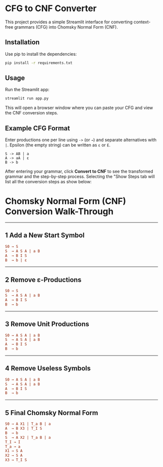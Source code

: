 # CFG to CNF Converter

This project provides a simple Streamlit interface for converting context-free grammars (CFG) into Chomsky Normal Form (CNF).

## Installation

Use pip to install the dependencies:

```bash
pip install -r requirements.txt
```

## Usage

Run the Streamlit app:

```bash
streamlit run app.py
```

This will open a browser window where you can paste your CFG and view the CNF conversion steps.

## Example CFG Format

Enter productions one per line using `->` (or `→`) and separate alternatives with `|`.
Epsilon (the empty string) can be written as `ε` or `E`.

```
S -> AB | a
A -> aA | ε
B -> b
```

After entering your grammar, click **Convert to CNF** to see the transformed grammar and the step-by-step process.
Selecting the "Show Steps tab will list all the conversion steps as show below:

# Chomsky Normal Form (CNF) Conversion Walk-Through  

---

## 1  Add a New Start Symbol
```cfg
S0 → S
S  → A S A | a B
A  → B I S
B  → b | ε
```

---

## 2  Remove ε-Productions
```cfg
S0 → S
S  → A S A | a B
A  → B I S
B  → b
```

---

## 3  Remove Unit Productions
```cfg
S0 → A S A | a B
S  → A S A | a B
A  → B I S
B  → b
```

---

## 4  Remove Useless Symbols
```cfg
S0 → A S A | a B
S  → A S A | a B
A  → B I S
B  → b
```

---

## 5  Final Chomsky Normal Form
```cfg
S0 → A X1 | T_a B | a
A  → B X3 | T_I S
B  → b
S  → A X2 | T_a B | a
T_I → I
T_a → a
X1 → S A
X2 → S A
X3 → T_I S
```


